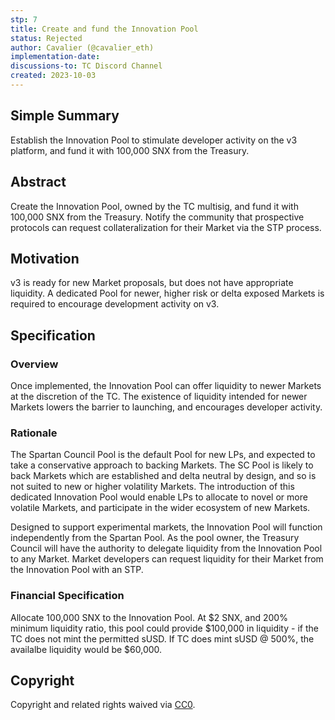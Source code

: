 ```yaml
---
stp: 7
title: Create and fund the Innovation Pool
status: Rejected
author: Cavalier (@cavalier_eth)
implementation-date: 
discussions-to: TC Discord Channel
created: 2023-10-03
---
```


## Simple Summary
<!--You can leave these HTML comments in your merged STP and delete the visible duplicate text guides, they will not appear and may be helpful to refer to if you edit it again. This is the suggested template for new STPs. Note that an STP number will be assigned by an editor. When opening a pull request to submit your STP, please use an abbreviated title in the filename, `stp-draft_title_abbrev.md`. The title should be 44 characters or less.-->

Establish the Innovation Pool to stimulate developer activity on the v3 platform, and fund it with 100,000 SNX from the Treasury. 


## Abstract

<!--A short (~200 word) description of the proposed change, the abstract should clearly describe the proposed change. This is what _will_ be done if the STP is implemented, not _why_ it should be done or _how_ it will be done. If the STP proposes sending X tokens to Y each week, write, "we propose to send X tokens to Y each week".-->

Create the Innovation Pool, owned by the TC multisig, and fund it with 100,000 SNX from the Treasury. Notify the community that prospective protocols can request collateralization for their Market via the STP process.

## Motivation

<!--This is the problem statement. This is the *why* of the STP. It should clearly explain *why* the current state of the protocol is inadequate.  It is critical that you explain *why* the change is needed, if the STP proposes changing how something is calculated, you must address *why* the current calculation is inaccurate or wrong. This is not the place to describe how the STP will address the issue!-->

v3 is ready for new Market proposals, but does not have appropriate liquidity. A dedicated Pool for newer, higher risk or delta exposed Markets is required to encourage development activity on v3.


## Specification

<!--The specification should describe the syntax and semantics of any new feature, there are five sections
1. Overview
2. Rationale
3. Financial Specification
4. Configurable Values
-->

### Overview

<!--This is a high level overview of *how* the STP will solve the problem. The overview should clearly describe how the new feature will be implemented.-->
Once implemented, the Innovation Pool can offer liquidity to newer Markets at the discretion of the TC. The existence of liquidity intended for newer Markets lowers the barrier to launching, and encourages developer activity.

### Rationale

<!--This is where you explain the reasoning behind how you propose to solve the problem. Why did you propose this use of funds – what were the considerations. The rationale fleshes out the motivation and reasoning behind decisions that were made. It should describe any alternate ideas that were considered and related work. The rationale may also provide evidence of consensus within the community, and should discuss important objections or concerns raised during discussion.-->

The Spartan Council Pool is the default Pool for new LPs, and expected to take a conservative approach to backing Markets. The SC Pool is likely to back Markets which are established and delta neutral by design, and so is not suited to new or higher volatility Markets. The introduction of this dedicated Innovation Pool would enable LPs to allocate to novel or more volatile Markets, and participate in the wider ecosystem of new Markets.

Designed to support experimental markets, the Innovation Pool will function independently from the Spartan Pool. As the pool owner, the Treasury Council will have the authority to delegate liquidity from the Innovation Pool to any Market. Market developers can request liquidity for their Market from the Innovation Pool with an STP.

### Financial Specification

<!--The financial specification should outline the the tokens, amounts, destinations, and schedule of funds to be moved. If appropriate, any technical considerations should also be included here – that is, changes to any of the interfaces Synthetix currently exposes or the creations of new ones.-->

Allocate 100,000 SNX to the Innovation Pool. At $2 SNX, and 200% minimum liquidity ratio, this pool could provide $100,000 in liquidity - if the TC does not mint the permitted sUSD. If TC does mint sUSD @ 500%, the availalbe liquidity would be $60,000.

## Copyright

Copyright and related rights waived via [CC0](https://creativecommons.org/publicdomain/zero/1.0/).
